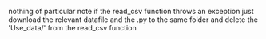 nothing of particular note
if the read_csv function throws an exception just download the relevant datafile and the .py to the same folder and delete the 'Use_data/' from the read_csv function
